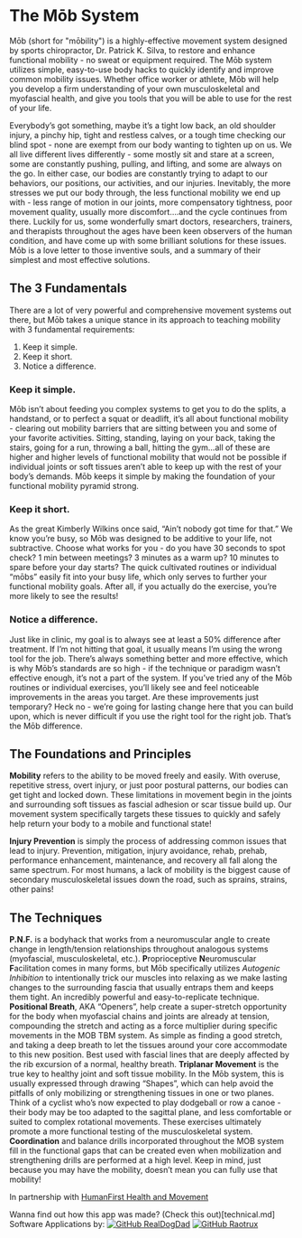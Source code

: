 <!--INSERT MOB BIG LOGO HERE-->
# The Mōb System
Mōb (short for "mōbility") is a highly-effective movement system designed by sports chiropractor, Dr. Patrick K. Silva, to restore and enhance functional mobility - no sweat or equipment required. The Mōb system utilizes simple, easy-to-use body hacks to quickly identify and improve common mobility issues. Whether office worker or athlete, Mōb will help you develop a firm understanding of your own musculoskeletal and myofascial health, and give you tools that you will be able to use for the rest of your life.

Everybody’s got something, maybe it’s a tight low back, an old shoulder injury, a pinchy hip, tight and restless calves, or a tough time checking our blind spot - none are exempt from our body wanting to tighten up on us. We all live different lives differently - some mostly sit and stare at a screen, some are constantly pushing, pulling, and lifting, and some are always on the go. In either case, our bodies are constantly trying to adapt to our behaviors, our positions, our activities, and our injuries. Inevitably, the more stresses we put our body through, the less functional mobility we end up with - less range of motion in our joints, more compensatory tightness, poor movement quality, usually more discomfort….and the cycle continues from there. Luckily for us, some wonderfully smart doctors, researchers, trainers, and therapists throughout the ages have been keen observers of the human condition, and have come up with some brilliant solutions for these issues. Mōb is a love letter to those inventive souls, and a summary of their simplest and most effective solutions.

## The 3 Fundamentals
There are a lot of very powerful and comprehensive movement systems out there, but Mōb takes a unique stance in its approach to teaching mobility with 3 fundamental requirements:

1. Keep it simple.
2. Keep it short.
3. Notice a difference.

<!--INSERT FUNCTIONAL MOBILITY PYRAMID GRAPHIC HERE-->

### Keep it simple.
Mōb isn’t about feeding you complex systems to get you to do the splits, a handstand, or to perfect a squat or deadlift, it’s all about functional mobility - clearing out mobility barriers that are sitting between you and some of your favorite activities. Sitting, standing, laying on your back, taking the stairs, going for a run, throwing a ball, hitting the gym...all of these are higher and higher levels of functional mobility that would not be possible if individual joints or soft tissues aren’t able to keep up with the rest of your body’s demands. Mōb keeps it simple by making the foundation of your functional mobility pyramid strong.

### Keep it short.
As the great Kimberly Wilkins once said, “Ain’t nobody got time for that.” We know you’re busy, so Mōb was designed to be additive to your life, not subtractive. Choose what works for you - do you have 30 seconds to spot check? 1 min between meetings? 3 minutes as a warm up? 10 minutes to spare before your day starts? The quick cultivated routines or individual “mōbs” easily fit into your busy life, which only serves to further your functional mobility goals. After all, if you actually do the exercise, you’re more likely to see the results!

### Notice a difference.
Just like in clinic, my goal is to always see at least a 50% difference after treatment. If I’m not hitting that goal, it usually means I’m using the wrong tool for the job. There’s always something better and more effective, which is why Mōb’s standards are so high - if the technique or paradigm wasn’t effective enough, it’s not a part of the system. If you’ve tried any of the Mōb routines or individual exercises, you’ll likely see and feel noticeable improvements in the areas you target. Are these improvements just temporary? Heck no - we’re going for lasting change here that you can build upon, which is never difficult if you use the right tool for the right job. That’s the Mōb difference.

## The Foundations and Principles
**Mobility** refers to the ability to be moved freely and easily. With overuse, repetitive stress, overt injury, or just poor postural patterns, our bodies can get tight and locked down. These limitations in movement begin in the joints and surrounding soft tissues as fascial adhesion or scar tissue build up. Our movement system specifically targets these tissues to quickly and safely help return your body to a mobile and functional state!

**Injury Prevention** is simply the process of addressing common issues that lead to injury. Prevention, mitigation, injury avoidance, rehab, prehab, performance enhancement, maintenance, and recovery all fall along the same spectrum. For most humans, a lack of mobility is the biggest cause of secondary musculoskeletal issues down the road, such as sprains, strains, other pains!

## The Techniques
**P.N.F.** is a bodyhack that works from a neuromuscular angle to create change in length/tension relationships throughout analogous systems (myofascial, musculoskeletal, etc.).
**P**roprioceptive **N**euromuscular **F**acilitation comes in many forms, but Mōb specifically utilizes _Autogenic Inhibition_ to intentionally trick our muscles into relaxing as we make lasting changes to the surrounding fascia that usually entraps them and keeps them tight. An incredibly powerful and easy-to-replicate technique.
**Positional Breath**, AKA “Openers”, help create a super-stretch opportunity for the body when myofascial chains and joints are already at tension, compounding the stretch and acting as a force multiplier during specific movements in the MOB TBM system. As simple as finding a good stretch, and taking a deep breath to let the tissues around your core accommodate to this new position. Best used with fascial lines that are deeply affected by the rib excursion of a normal, healthy breath.
**Triplanar Movement** is the true key to healthy joint and soft tissue mobility. In the Mōb system, this is usually expressed through drawing “Shapes”, which can help avoid the pitfalls of only mobilizing or strengthening tissues in one or two planes. Think of a cyclist who’s now expected to play dodgeball or row a canoe - their body may be too adapted to the sagittal plane, and less comfortable or suited to complex rotational movements. These exercises ultimately promote a more functional testing of the musculoskeletal system.
**Coordination** and balance drills incorporated throughout the MOB system fill in the functional gaps that can be created even when mobilization and strengthening drills are performed at a high level. Keep in mind, just because you may have the mobility, doesn’t mean you can fully use that mobility!

In partnership with [HumanFirst Health and Movement](https://www.humanfirsthealth.com/)

Wanna find out how this app was made? (Check this out)[technical.md]
Software Applications by: [![GitHub RealDogDad](https://img.shields.io/badge/GitHub-@RealDogDad-181717?style=for-the-badge&logo=github)](https://github.com/RealDogDad)
[![GitHub Raotrux](https://img.shields.io/badge/GitHub-@Raotrux-181717?style=for-the-badge&logo=github)](https://github.com/Raotrux)